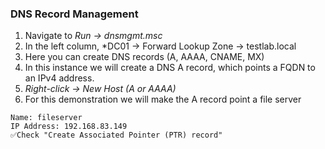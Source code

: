### DNS Record Management
1. Navigate to *Run → dnsmgmt.msc*
2. In the left column, *DC01 → Forward Lookup Zone → testlab.local
3. Here you can create DNS records (A, AAAA, CNAME, MX)
4. In this instance we will create a DNS A record, which points a FQDN to an IPv4 address.
5. *Right-click → New Host (A or AAAA)*
6. For this demonstration we will make the A record point a file server
```
Name: fileserver
IP Address: 192.168.83.149
✅Check "Create Associated Pointer (PTR) record"
```
